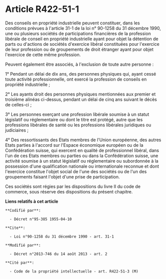 # Article R422-51-1

Des conseils en propriété industrielle peuvent constituer, dans les conditions prévues à l'article 31-1 de la loi n° 90-1258
du 31 décembre 1990, une ou plusieurs sociétés de participations financières de la profession libérale de conseil en
propriété industrielle ayant pour objet la détention de parts ou d'actions de sociétés d'exercice libéral constituées pour
l'exercice de leur profession ou de groupements de droit étranger ayant pour objet l'exercice de cette même profession. 

Peuvent également être associés, à l'exclusion de toute autre personne :

1° Pendant un délai de dix ans, des personnes physiques qui, ayant cessé toute activité professionnelle, ont exercé la
profession de conseils en propriété industrielle ;

2° Les ayants droit des personnes physiques mentionnées aux premier et troisième alinéas ci-dessus, pendant un délai de cinq
ans suivant le décès de celles-ci ;

3° Les personnes exerçant une profession libérale soumise à un statut législatif ou réglementaire ou dont le titre est
protégé, autre que les professions libérales de santé ou les professions libérales juridiques ou judiciaires ;

4° Des ressortissants des Etats membres de l'Union européenne, des autres Etats parties à l'accord sur l'Espace économique
européen ou de la Confédération suisse, qui exercent en qualité de professionnel libéral, dans l'un de ces Etats membres ou
parties ou dans la Confédération suisse, une activité soumise à un statut législatif ou réglementaire ou subordonnée à la
possession d'une qualification nationale ou internationale reconnue et dont l'exercice constitue l'objet social de l'une des
sociétés ou de l'un des groupements faisant l'objet d'une prise de participation.

Ces sociétés sont régies par les dispositions du livre II du code de commerce, sous réserve des dispositions du présent
chapitre.

**Liens relatifs à cet article**

	**Codifié par**:

	  - Décret n°95-385 1955-04-10

	**Cite**:

	  - Loi n°90-1258 du 31 décembre 1990 - art. 31-1

	**Modifié par**:

	  - Décret n°2013-746 du 14 août 2013 - art. 2

	**Cité par**:

	  - Code de la propriété intellectuelle - art. R422-51-3 (M)
